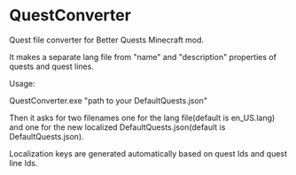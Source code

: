 # QuestConverter
Quest file converter for Better Quests Minecraft mod.

It makes a separate lang file from "name" and "description" properties of quests and quest lines.

Usage: 

QuestConverter.exe "path to your DefaultQuests.json"

Then it asks for two filenames one for the lang file(default is en_US.lang) and one for the new localized DefaultQuests.json(default is DefaultQuests.json).
  
Localization keys are generated automatically based on quest Ids and quest line Ids.
